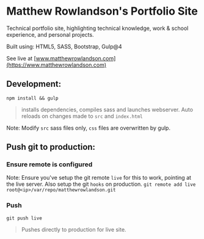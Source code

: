# Matthew Rowlandson's Portfolio Site

Technical portfolio site, highlighting technical knowledge, work & school experience, and personal projects.

Built using: HTML5, SASS, Bootstrap, Gulp@4

See live at [www.matthewrowlandson.com](https://www.matthewrowlandson.com)

## Development:

`npm install && gulp`

> installs dependencies, compiles sass and launches webserver. Auto reloads on changes made to `src` and `index.html`

Note: Modify `src` sass files only, `css` files are overwritten by gulp.

## Push git to production:

### Ensure remote is configured

Note: Ensure you've setup the git remote `live` for this to work, pointing at the live server. Also setup the git `hooks` on production.
`git remote add live root@<ip>/var/repo/matthewrowlandson.git`

### Push
`git push live`

> Pushes directly to production for live site.
